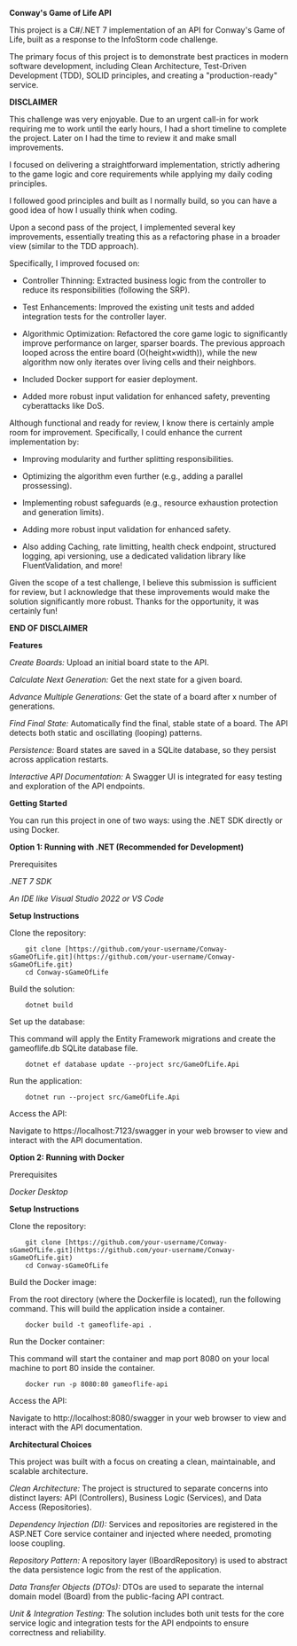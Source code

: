 ﻿**Conway's Game of Life API**

This project is a C#/.NET 7 implementation of an API for Conway's Game of Life, built as a response to the InfoStorm code challenge.

The primary focus of this project is to demonstrate best practices in modern software development, including Clean Architecture, Test-Driven Development (TDD), SOLID principles, and creating a "production-ready" service.

**DISCLAIMER**

This challenge was very enjoyable. Due to an urgent call-in for work requiring me to work until the early hours, I had a short timeline to complete the project. Later on I had the time to review it and make small improvements.

I focused on delivering a straightforward implementation, strictly adhering to the game logic and core requirements while applying my daily coding principles.

I followed good principles and built as I normally build, so you can have a good idea of how I usually think when coding.

Upon a second pass of the project, I implemented several key improvements, essentially treating this as a refactoring phase in a broader view (similar to the TDD approach).

Specifically, I improved focused on:

 - Controller Thinning: Extracted business logic from the controller to reduce its responsibilities (following the SRP).

 - Test Enhancements: Improved the existing unit tests and added integration tests for the controller layer.

 - Algorithmic Optimization: Refactored the core game logic to significantly improve performance on larger, sparser boards. The previous approach looped across the entire board (O(height×width)), while the new algorithm now only iterates over living cells and their neighbors.

 - Included Docker support for easier deployment.

 - Added more robust input validation for enhanced safety, preventing cyberattacks like DoS.

Although functional and ready for review, I know there is certainly ample room for improvement. Specifically, I could enhance the current implementation by:

 - Improving modularity and further splitting responsibilities.

 - Optimizing the algorithm even further (e.g., adding a parallel prossessing).

 - Implementing robust safeguards (e.g., resource exhaustion protection and generation limits).

 - Adding more robust input validation for enhanced safety.

 - Also adding Caching, rate limitting, health check endpoint, structured logging, api versioning, use a dedicated validation library like FluentValidation, and more! 

Given the scope of a test challenge, I believe this submission is sufficient for review, but I acknowledge that these improvements would make the solution significantly more robust. Thanks for the opportunity, it was certainly fun!

**END OF DISCLAIMER**

**Features**

_Create Boards:_ Upload an initial board state to the API.

_Calculate Next Generation:_ Get the next state for a given board.

_Advance Multiple Generations:_ Get the state of a board after x number of generations.

_Find Final State:_ Automatically find the final, stable state of a board. The API detects both static and oscillating (looping) patterns.

_Persistence:_ Board states are saved in a SQLite database, so they persist across application restarts.

_Interactive API Documentation:_ A Swagger UI is integrated for easy testing and exploration of the API endpoints.

**Getting Started**

You can run this project in one of two ways: using the .NET SDK directly or using Docker.

**Option 1: Running with .NET (Recommended for Development)**

Prerequisites

_.NET 7 SDK_

_An IDE like Visual Studio 2022 or VS Code_

**Setup Instructions**

Clone the repository:

		git clone [https://github.com/your-username/Conway-sGameOfLife.git](https://github.com/your-username/Conway-sGameOfLife.git)
		cd Conway-sGameOfLife

Build the solution:

		dotnet build

Set up the database:

This command will apply the Entity Framework migrations and create the gameoflife.db SQLite database file.

		dotnet ef database update --project src/GameOfLife.Api

Run the application:

		dotnet run --project src/GameOfLife.Api

Access the API:

Navigate to https://localhost:7123/swagger in your web browser to view and interact with the API documentation.

**Option 2: Running with Docker**

Prerequisites

_Docker Desktop_

**Setup Instructions**

Clone the repository:

		git clone [https://github.com/your-username/Conway-sGameOfLife.git](https://github.com/your-username/Conway-sGameOfLife.git)
		cd Conway-sGameOfLife

Build the Docker image:

From the root directory (where the Dockerfile is located), run the following command. This will build the application inside a container.

		docker build -t gameoflife-api .

Run the Docker container:

This command will start the container and map port 8080 on your local machine to port 80 inside the container.

		docker run -p 8080:80 gameoflife-api

Access the API:

Navigate to http://localhost:8080/swagger in your web browser to view and interact with the API documentation.

**Architectural Choices**

This project was built with a focus on creating a clean, maintainable, and scalable architecture.

_Clean Architecture:_ The project is structured to separate concerns into distinct layers: API (Controllers), Business Logic (Services), and Data Access (Repositories).

_Dependency Injection (DI):_ Services and repositories are registered in the ASP.NET Core service container and injected where needed, promoting loose coupling.

_Repository Pattern:_ A repository layer (IBoardRepository) is used to abstract the data persistence logic from the rest of the application.

_Data Transfer Objects (DTOs):_ DTOs are used to separate the internal domain model (Board) from the public-facing API contract.

_Unit & Integration Testing:_ The solution includes both unit tests for the core service logic and integration tests for the API endpoints to ensure correctness and reliability.
